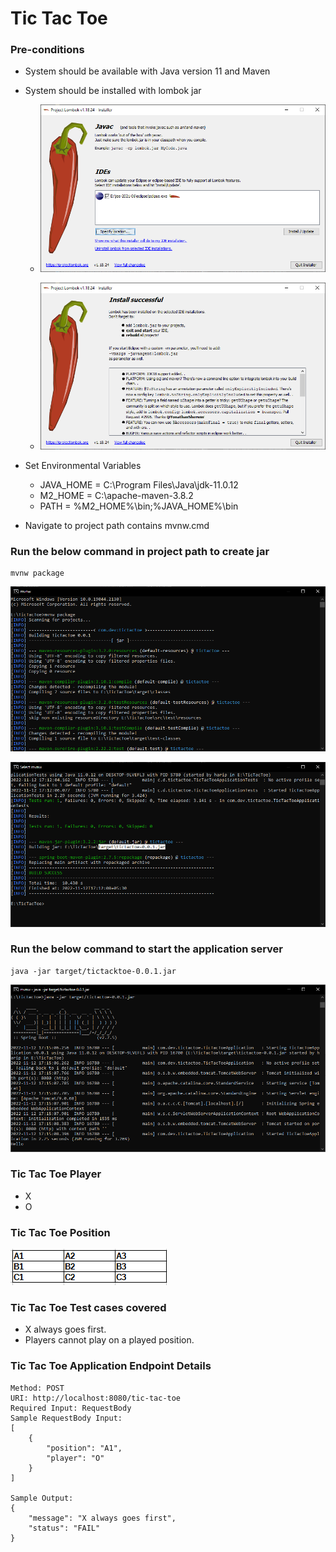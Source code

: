 # Tic Tac Toe

### Pre-conditions

* System should be available with Java version 11 and Maven
* System should be installed with lombok jar

    * ![lombok_jar_installation_001](lombok_jar_installation_001.PNG)

    * ![lombok_jar_installation_002](lombok_jar_installation_002.PNG)

* Set Environmental Variables
    * JAVA_HOME = C:\Program Files\Java\jdk-11.0.12
    * M2_HOME = C:\apache-maven-3.8.2
    * PATH = %M2_HOME%\bin;%JAVA_HOME%\bin
* Navigate to project path contains mvnw.cmd

### Run the below command in project path to create jar

```
mvnw package

```

![mvnw_package](mvnw_package.PNG)


![mvnw_package_results](mvnw_package_results.PNG)

### Run the below command to start the application server
```
java -jar target/tictacktoe-0.0.1.jar

```

![tictactoe-0.0.1.jar_execution](tictactoe-0.0.1.jar_execution.PNG)

### Tic Tac Toe Player

* X
* O

### Tic Tac Toe Position

![TicTacToe_Position](TicTacToe_Position.PNG)

### Tic Tac Toe Test cases covered

* X always goes first.
* Players cannot play on a played position.

### Tic Tac Toe Application Endpoint Details
```
Method: POST
URI: http://localhost:8080/tic-tac-toe
Required Input: RequestBody
Sample RequestBody Input: 
[
    {
        "position": "A1",
        "player": "O"
    }
]

Sample Output: 
{
    "message": "X always goes first",
    "status": "FAIL"
}

```
